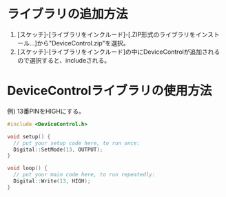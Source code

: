 
# ライブラリの追加方法
1. [スケッチ]-[ライブラリをインクルード]-[.ZIP形式のライブラリをインストール...]から"DeviceControl.zip"を選択。
2. [スケッチ]-[ライブラリをインクルード]の中にDeviceControlが追加されるので選択すると、includeされる。

# DeviceControlライブラリの使用方法
例) 13番PINをHIGHにする。
```cpp
#include <DeviceControl.h>

void setup() {
  // put your setup code here, to run once:
  Digital::SetMode(13, OUTPUT);
}

void loop() {
  // put your main code here, to run repeatedly:
  Digital::Write(13, HIGH);
}
```
